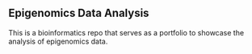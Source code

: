 ## Epigenomics Data Analysis

This is a bioinformatics repo that serves as a portfolio to showcase the analysis of epigenomics data.
